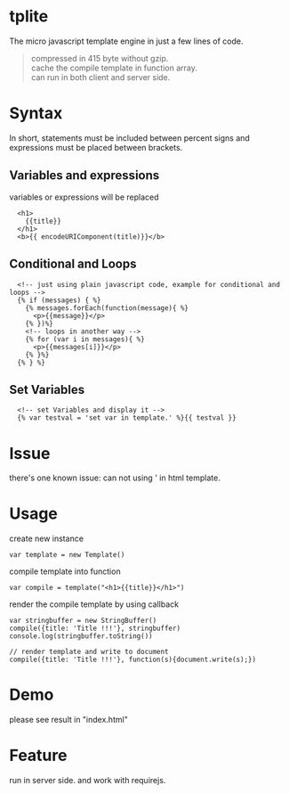 # tplite
The micro javascript template engine in just a few lines of code.
> compressed in 415 byte without gzip.  
> cache the compile template in function array.  
> can run in both client and server side.  

# Syntax

In short, statements must be included between percent signs and expressions must be placed between brackets.

## Variables and expressions

variables or expressions will be replaced

      <h1>
        {{title}}
      </h1>
      <b>{{ encodeURIComponent(title)}}</b>

## Conditional and Loops

      <!-- just using plain javascript code, example for conditional and loops -->
      {% if (messages) { %}
        {% messages.forEach(function(message){ %}
          <p>{{message}}</p>
        {% })%}
        <!-- loops in another way -->
        {% for (var i in messages){ %}
          <p>{{messages[i]}}</p>
        {% }%}
      {% } %}

## Set Variables

      <!-- set Variables and display it -->
      {% var testval = 'set var in template.' %}{{ testval }}

# Issue
there's one known issue: 
can not using ' in html template.

# Usage

create new instance

    var template = new Template()

compile template into function

    var compile = template("<h1>{{title}}</h1>")

render the compile template by using callback

    var stringbuffer = new StringBuffer()
    compile({title: 'Title !!!'}, stringbuffer)
    console.log(stringbuffer.toString())

    // render template and write to document
    compile({title: 'Title !!!'}, function(s){document.write(s);})

# Demo 

please see result in "index.html"

# Feature

run in server side. and work with requirejs.

